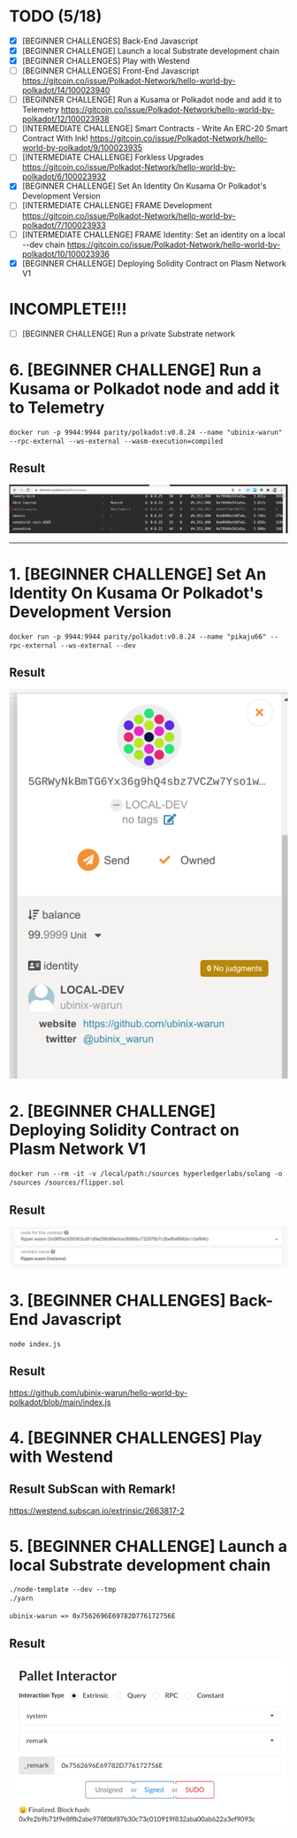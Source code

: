 # TODO (5/18) 

- [x] [BEGINNER CHALLENGES] Back-End Javascript
- [x] [BEGINNER CHALLENGE] Launch a local Substrate development chain
- [x] [BEGINNER CHALLENGES] Play with Westend
- [ ] [BEGINNER CHALLENGES] Front-End Javascript https://gitcoin.co/issue/Polkadot-Network/hello-world-by-polkadot/14/100023940
- [ ] [BEGINNER CHALLENGE] Run a Kusama or Polkadot node and add it to Telemetry https://gitcoin.co/issue/Polkadot-Network/hello-world-by-polkadot/12/100023938
- [ ] [INTERMEDIATE CHALLENGE] Smart Contracts - Write An ERC-20 Smart Contract With Ink! https://gitcoin.co/issue/Polkadot-Network/hello-world-by-polkadot/9/100023935
- [ ] [INTERMEDIATE CHALLENGE] Forkless Upgrades https://gitcoin.co/issue/Polkadot-Network/hello-world-by-polkadot/6/100023932
- [x] [BEGINNER CHALLENGE] Set An Identity On Kusama Or Polkadot's Development Version
- [ ] [INTERMEDIATE CHALLENGE] FRAME Development https://gitcoin.co/issue/Polkadot-Network/hello-world-by-polkadot/7/100023933
- [ ] [INTERMEDIATE CHALLENGE] FRAME Identity: Set an identity on a local --dev chain https://gitcoin.co/issue/Polkadot-Network/hello-world-by-polkadot/10/100023936
- [x] [BEGINNER CHALLENGE] Deploying Solidity Contract on Plasm Network V1

# INCOMPLETE!!!

- [ ] [BEGINNER CHALLENGE] Run a private Substrate network



# 6. [BEGINNER CHALLENGE] Run a Kusama or Polkadot node and add it to Telemetry

```
docker run -p 9944:9944 parity/polkadot:v0.8.24 --name "ubinix-warun" --rpc-external --ws-external --wasm-execution=compiled
```

## Result
![Image of My Node.](https://raw.githubusercontent.com/ubinix-warun/hello-world-by-polkadot/main/Selection_068.png)



----------


# 1. [BEGINNER CHALLENGE] Set An Identity On Kusama Or Polkadot's Development Version

```
docker run -p 9944:9944 parity/polkadot:v0.8.24 --name "pikaju66" --rpc-external --ws-external --dev
```

## Result
![Image of My Iden.](https://raw.githubusercontent.com/ubinix-warun/hello-world-by-polkadot/main/Selection_067_A.png)



# 2. [BEGINNER CHALLENGE] Deploying Solidity Contract on Plasm Network V1

```
docker run --rm -it -v /local/path:/sources hyperledgerlabs/solang -o /sources /sources/flipper.sol
```

## Result
![Image of WASM.](https://raw.githubusercontent.com/ubinix-warun/hello-world-by-polkadot/main/Selection_067_B.png)



# 3. [BEGINNER CHALLENGES] Back-End Javascript

```
node index.js
```

## Result
https://github.com/ubinix-warun/hello-world-by-polkadot/blob/main/index.js


# 4. [BEGINNER CHALLENGES] Play with Westend

## Result SubScan with Remark!
https://westend.subscan.io/extrinsic/2663817-2


# 5. [BEGINNER CHALLENGE] Launch a local Substrate development chain

```
./node-template --dev --tmp
./yarn

ubinix-warun => 0x7562696E69782D776172756E

```

## Result 
![Image of REMARK.](https://raw.githubusercontent.com/ubinix-warun/hello-world-by-polkadot/main/Selection_065.png)

